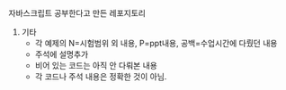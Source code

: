 자바스크립트 공부한다고 만든 레포지토리

1. 기타
	- 각 예제의 N=시험범위 외 내용, P=ppt내용, 공백=수업시간에 다뤘던 내용
	- 주석에 설명추가
	- 비어 있는 코드는 아직 안 다뤄본 내용
	- 각 코드나 주석 내용은 정확한 것이 아님.